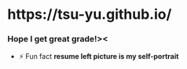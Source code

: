 <h1>https://tsu-yu.github.io/</h1>
<h3>Hope I get great grade!><</h3>

- ⚡ Fun fact **resume left picture is my self-portrait**
